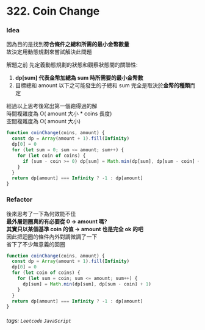 # 322. Coin Change

### Idea

因為目的是找到**符合條件之總和所需的最小金幣數量**<br/>
故決定用動態規劃來嘗試解決此問題

解題之前 先定義動態規劃的狀態和觀察狀態間的關聯性:

1. **dp[sum] 代表金幣加總為 sum 時所需要的最小金幣數**
2. 目標總和 amount 以下之可能發生的子總和 sum 完全是取決於**金幣的種類**而定

經過以上思考後寫出第一個跑得過的解<br/>
時間複雜度為 O( amount 大小 \* coins 長度)<br/>
空間複雜度為 O( amount 大小)

```javascript
function coinChange(coins, amount) {
  const dp = Array(amount + 1).fill(Infinity)
  dp[0] = 0
  for (let sum = 0; sum <= amount; sum++) {
    for (let coin of coins) {
      if (sum - coin >= 0) dp[sum] = Math.min(dp[sum], dp[sum - coin] + 1)
    }
  }
  return dp[amount] === Infinity ? -1 : dp[amount]
}
```

### Refactor

後來思考了一下為何效能不佳<br/>
**最外層迴圈真的有必要從 0 → amount 嗎?**<br/>
**其實只以某個基準 coin 的值 → amount 也是完全 ok 的吧**<br/>
因此把迴圈的條件內外對調微調了一下<br/>
省下了不少無意義的回圈

```javascript
function coinChange(coins, amount) {
  const dp = Array(amount + 1).fill(Infinity)
  dp[0] = 0
  for (let coin of coins) {
    for (let sum = coin; sum <= amount; sum++) {
      dp[sum] = Math.min(dp[sum], dp[sum - coin] + 1)
    }
  }
  return dp[amount] === Infinity ? -1 : dp[amount]
}
```

###### tags: `Leetcode` `JavaScript`
